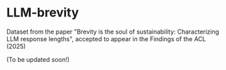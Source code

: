 # LLM-brevity
Dataset from the paper "Brevity is the soul of sustainability: Characterizing LLM response lengths", accepted to appear in the Findings of the ACL (2025)

(To be updated soon!)
